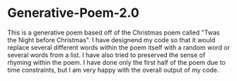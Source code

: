 # Generative-Poem-2.0
This is a generative poem based off of the Christmas poem called "Twas the Night before Christmas". I have designend my code so that it would replace several different words within the poem itself with a random word or several words from a list. I have also tried to preserved the sense of rhyming within the poem. I have done only the first half of the poem due to time constraints, but I am very happy with the overall output of my code. 
